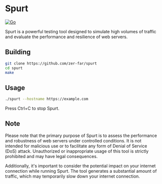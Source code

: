 # Spurt
[![Go](https://github.com/zer-far/spurt/workflows/Go/badge.svg)](https://github.com/zer-far/spurt/actions?query=workflow%3A%22Go%22)

Spurt is a powerful testing tool designed to simulate high volumes of traffic and evaluate the performance and resilience of web servers.

## Building

```bash
git clone https://github.com/zer-far/spurt
cd spurt
make
```

## Usage

```bash
./spurt --hostname https://example.com
```
Press Ctrl+C to stop Spurt.

## Note

Please note that the primary purpose of Spurt is to assess the performance and robustness of web servers under controlled conditions. It is not intended for malicious use or to facilitate any form of Denial of Service (DoS) attack. Unauthorized or inappropriate usage of this tool is strictly prohibited and may have legal consequences.

Additionally, it's important to consider the potential impact on your internet connection while running Spurt. The tool generates a substantial amount of traffic, which may temporarily slow down your internet connection.
